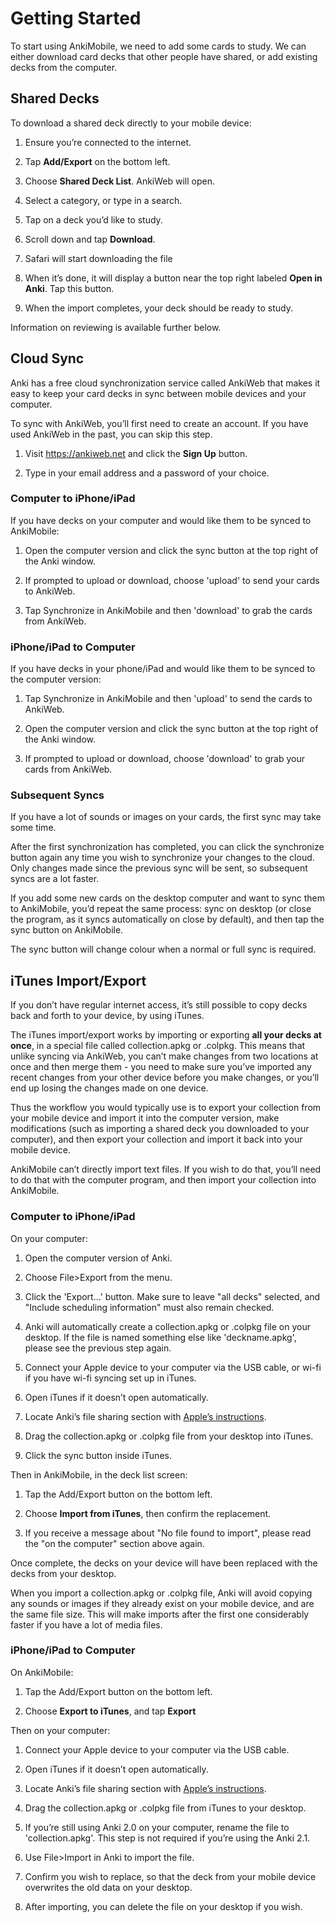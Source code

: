 # Getting Started

To start using AnkiMobile, we need to add some cards to study. We can
either download card decks that other people have shared, or add
existing decks from the computer.

## Shared Decks

To download a shared deck directly to your mobile device:

1.  Ensure you’re connected to the internet.

2.  Tap **Add/Export** on the bottom left.

3.  Choose **Shared Deck List**. AnkiWeb will open.

4.  Select a category, or type in a search.

5.  Tap on a deck you’d like to study.

6.  Scroll down and tap **Download**.

7.  Safari will start downloading the file

8.  When it’s done, it will display a button near the top right labeled
    **Open in Anki**. Tap this button.

9.  When the import completes, your deck should be ready to study.

Information on reviewing is available further below.

## Cloud Sync

Anki has a free cloud synchronization service called AnkiWeb that makes
it easy to keep your card decks in sync between mobile devices and your
computer.

To sync with AnkiWeb, you’ll first need to create an account. If you
have used AnkiWeb in the past, you can skip this step.

1.  Visit <https://ankiweb.net> and click the **Sign Up** button.

2.  Type in your email address and a password of your choice.

### Computer to iPhone/iPad

If you have decks on your computer and would like them to be synced to
AnkiMobile:

1.  Open the computer version and click the sync button at the top right
    of the Anki window.

2.  If prompted to upload or download, choose 'upload' to send your
    cards to AnkiWeb.

3.  Tap Synchronize in AnkiMobile and then 'download' to grab the cards
    from AnkiWeb.

### iPhone/iPad to Computer

If you have decks in your phone/iPad and would like them to be synced to
the computer version:

1.  Tap Synchronize in AnkiMobile and then 'upload' to send the cards to
    AnkiWeb.

2.  Open the computer version and click the sync button at the top right
    of the Anki window.

3.  If prompted to upload or download, choose 'download' to grab your
    cards from AnkiWeb.

### Subsequent Syncs

If you have a lot of sounds or images on your cards, the first sync may
take some time.

After the first synchronization has completed, you can click the
synchronize button again any time you wish to synchronize your changes
to the cloud. Only changes made since the previous sync will be sent, so
subsequent syncs are a lot faster.

If you add some new cards on the desktop computer and want to sync them
to AnkiMobile, you’d repeat the same process: sync on desktop (or close
the program, as it syncs automatically on close by default), and then
tap the sync button on AnkiMobile.

The sync button will change colour when a normal or full sync is required.

## iTunes Import/Export

If you don’t have regular internet access, it’s still possible to copy
decks back and forth to your device, by using iTunes.

The iTunes import/export works by importing or exporting **all your
decks at once**, in a special file called collection.apkg or .colpkg.
This means that unlike syncing via AnkiWeb, you can’t make changes from
two locations at once and then merge them - you need to make sure you’ve
imported any recent changes from your other device before you make
changes, or you’ll end up losing the changes made on one device.

Thus the workflow you would typically use is to export your collection
from your mobile device and import it into the computer version, make
modifications (such as importing a shared deck you downloaded to your
computer), and then export your collection and import it back into your
mobile device.

AnkiMobile can’t directly import text files. If you wish to do that,
you’ll need to do that with the computer program, and then import your
collection into AnkiMobile.

### Computer to iPhone/iPad

On your computer:

1.  Open the computer version of Anki.

2.  Choose File&gt;Export from the menu.

3.  Click the 'Export…​' button. Make sure to leave "all decks"
    selected, and "Include scheduling information" must also remain
    checked.

4.  Anki will automatically create a collection.apkg or .colpkg file on
    your desktop. If the file is named something else like
    'deckname.apkg', please see the previous step again.

5.  Connect your Apple device to your computer via the USB cable, or
    wi-fi if you have wi-fi syncing set up in iTunes.

6.  Open iTunes if it doesn’t open automatically.

7.  Locate Anki’s file sharing section with [Apple’s
    instructions](http://support.apple.com/kb/HT4094).

8.  Drag the collection.apkg or .colpkg file from your desktop into
    iTunes.

9.  Click the sync button inside iTunes.

Then in AnkiMobile, in the deck list screen:

1.  Tap the Add/Export button on the bottom left.

2.  Choose **Import from iTunes**, then confirm the replacement.

3.  If you receive a message about "No file found to import", please
    read the "on the computer" section above again.

Once complete, the decks on your device will have been replaced with the
decks from your desktop.

When you import a collection.apkg or .colpkg file, Anki will avoid
copying any sounds or images if they already exist on your mobile
device, and are the same file size. This will make imports after the
first one considerably faster if you have a lot of media files.

### iPhone/iPad to Computer

On AnkiMobile:

1.  Tap the Add/Export button on the bottom left.

2.  Choose **Export to iTunes**, and tap **Export**

Then on your computer:

1.  Connect your Apple device to your computer via the USB cable.

2.  Open iTunes if it doesn’t open automatically.

3.  Locate Anki’s file sharing section with [Apple’s
    instructions](http://support.apple.com/kb/HT4094).

4.  Drag the collection.apkg or .colpkg file from iTunes to your
    desktop.

5.  If you’re still using Anki 2.0 on your computer, rename the file to
    'collection.apkg'. This step is not required if you’re using the
    Anki 2.1.

6.  Use File&gt;Import in Anki to import the file.

7.  Confirm you wish to replace, so that the deck from your mobile
    device overwrites the old data on your desktop.

8.  After importing, you can delete the file on your desktop if you
    wish.
